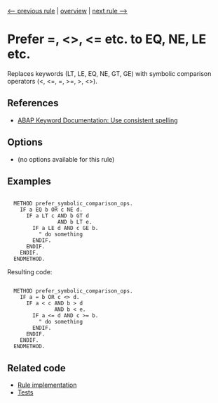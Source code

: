 [<-- previous rule](CalculationAssignmentRule.md) | [overview](../rules.md) | [next rule -->](NotIsRule.md)

# Prefer =, <>, <= etc. to EQ, NE, LE etc.

Replaces keywords \(LT, LE, EQ, NE, GT, GE\) with symbolic comparison operators \(<, <=, =, >=, >, <>\).

## References

* [ABAP Keyword Documentation: Use consistent spelling](https://help.sap.com/doc/abapdocu_latest_index_htm/latest/en-US/index.htm?file=abenlogexp_any_operand.htm)

## Options

* \(no options available for this rule\)

## Examples


```ABAP

  METHOD prefer_symbolic_comparison_ops.
    IF a EQ b OR c NE d.
      IF a LT c AND b GT d
                AND b LT e.
        IF a LE d AND c GE b.
          " do something
        ENDIF.
      ENDIF.
    ENDIF.
  ENDMETHOD.
```

Resulting code:

```ABAP

  METHOD prefer_symbolic_comparison_ops.
    IF a = b OR c <> d.
      IF a < c AND b > d
               AND b < e.
        IF a <= d AND c >= b.
          " do something
        ENDIF.
      ENDIF.
    ENDIF.
  ENDMETHOD.
```

## Related code

* [Rule implementation](../../com.sap.adt.abapcleaner/src/com/sap/adt/abapcleaner/rules/syntax/ComparisonOperatorRule.java)
* [Tests](../../test/com.sap.adt.abapcleaner.test/src/com/sap/adt/abapcleaner/rules/syntax/ComparisonOperatorTest.java)

